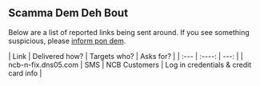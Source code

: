 ## Scamma Dem Deh Bout

Below are a list of reported links being sent around. If you see something suspicious, please [inform pon dem](/inform.md). 

| Link        | Delivered how? | Targets who?     | Asks for? |
| :---        |    :----:   |          ---: |
| ncb-n-fix.dns05.com      | SMS       | NCB Customers   | Log in credentials & credit card info |